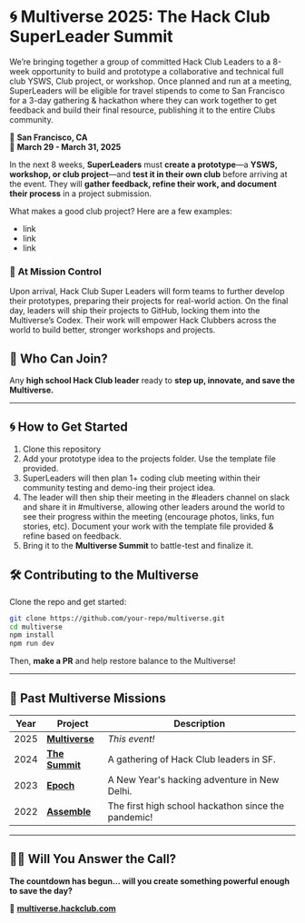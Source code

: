 # 🌀 **Multiverse 2025: The Hack Club SuperLeader Summit**  

We’re bringing together a group of committed Hack Club Leaders to a 8-week opportunity to build and prototype a collaborative and technical full club YSWS, Club project, or workshop. Once planned and run at a meeting, SuperLeaders will be eligible for travel stipends to come to San Francisco for a 3-day gathering & hackathon where they can work together to get feedback and build their final resource, publishing it to the entire Clubs community.

📍 **San Francisco, CA**  
📆 **March 29 - March 31, 2025**

In the next 8 weeks, **SuperLeaders** must **create a prototype**—a **YSWS, workshop, or club project**—and **test it in their own club** before arriving at the event. They will **gather feedback, refine their work, and document their process** in a project submission.  

What makes a good club project? Here are a few examples:
- link
- link
- link

### 🚀 **At Mission Control**  

Upon arrival, Hack Club Super Leaders will form teams to further develop their prototypes, preparing their projects for real-world action. On the final day, leaders will ship their projects to GitHub, locking them into the Multiverse’s Codex. Their work will empower Hack Clubbers across the world to build better, stronger workshops and projects.  


## **🦸 Who Can Join?**  

Any **high school Hack Club leader** ready to **step up, innovate, and save the Multiverse.**  

---

## **🌀 How to Get Started**  

1. Clone this repository
2. Add your prototype idea to the projects folder. Use the template file provided.
3. SuperLeaders will then plan 1+ coding club meeting within their community testing and demo-ing their project idea.
4. The leader will then ship their meeting in the #leaders channel on slack and share it in #multiverse, allowing other leaders around the world to see their progress within the meeting (encourage photos, links, fun stories, etc). Document your work with the template file provided & refine based on feedback.  
5. Bring it to the **Multiverse Summit** to battle-test and finalize it.  

## **🛠 Contributing to the Multiverse**  

Clone the repo and get started:  

```bash
git clone https://github.com/your-repo/multiverse.git  
cd multiverse  
npm install  
npm run dev  
```  

Then, **make a PR** and help restore balance to the Multiverse!  

---

## **🌌 Past Multiverse Missions**  

| Year | Project | Description |  
|------|---------|-------------|  
| 2025 | **[Multiverse](https://multiverse.hackclub.com)** | _This event!_ |  
| 2024 | **[The Summit](https://summit.hackclub.com)** | A gathering of Hack Club leaders in SF. |  
| 2023 | **[Epoch](https://epoch.hackclub.com)** | A New Year's hacking adventure in New Delhi. |  
| 2022 | **[Assemble](https://assemble.hackclub.com)** | The first high school hackathon since the pandemic! |  

---

## **🦸‍♂️ Will You Answer the Call?**  

**The countdown has begun… will you create something powerful enough to save the day?**  

🔗 **[multiverse.hackclub.com](https://multiverse.hackclub.com)**  
